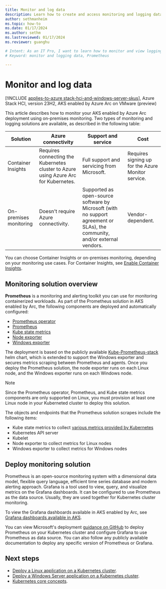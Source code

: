 ```yaml
---
title: Monitor and log data
description: Learn how to create and access monitoring and logging data for AKS enabled by Arc.
author: sethmanheim
ms.topic: how-to
ms.date: 01/17/2024
ms.author: sethm 
ms.lastreviewed: 01/17/2024
ms.reviewer: guanghu

# Intent: As an IT Pro, I want to learn how to monitor and view logging data for AKS.
# Keyword: monitor and logging data, Prometheus

---
```


# Monitor and log data

[!INCLUDE [applies-to-azure stack-hci-and-windows-server-skus](includes/aks-hci-applies-to-skus/aks-hybrid-applies-to-azure-stack-hci-windows-server-sku.md)], Azure Stack HCI, version 23H2, AKS enabled by Azure Arc on VMware (preview)

This article describes how to monitor your AKS enabled by Azure Arc deployment using on-premises monitoring. Two types of monitoring and logging solutions are available, as described in the following table:

|      Solution                    |      Azure connectivity                                                               |      Support and service                                                                                                               |      Cost                                                   |
|----------------------------------|---------------------------------------------------------------------------------------|----------------------------------------------------------------------------------------------------------------------------------------|-------------------------------------------------------------|
|     Container Insights         |     Requires connecting the Kubernetes cluster to Azure using Azure Arc for Kubernetes.    |     Full support and servicing from Microsoft.                                                                                       |     Requires signing up for the Azure Monitor service.    |
|     On-premises monitoring     |     Doesn't require Azure connectivity.                                             |     Supported as open-source software by Microsoft (with no support agreement or SLAs), the community, and/or external vendors.    |     Vendor-dependent.                                       |

You can choose Container Insights or on-premises monitoring, depending on your monitoring use cases. For Container Insights, see [Enable Container Insights](/azure/azure-monitor/containers/kubernetes-monitoring-enable).

## Monitoring solution overview

**Prometheus** is a monitoring and alerting toolkit you can use for monitoring containerized workloads. As part of the Prometheus solution in AKS enabled by Arc, the following components are deployed and automatically configured:

- [Prometheus operator](https://github.com/prometheus-operator/prometheus-operator)
- [Prometheus](https://github.com/prometheus/prometheus)
- [Kube state metrics](https://github.com/kubernetes/kube-state-metrics)
- [Node exporter](https://github.com/prometheus/node_exporter)
- [Windows exporter](https://github.com/prometheus-community/windows_exporter)

The deployment is based on the publicly available [Kube-Prometheus-stack](https://github.com/prometheus-community/helm-charts/tree/main/charts/kube-prometheus-stack) helm chart, which is extended to support the Windows exporter and secures metrics scraping between Prometheus and agents. Once you deploy the Prometheus solution, the node exporter runs on each Linux node, and the Windows exporter runs on each Windows node.

> [!NOTE]
> Since the Prometheus operator, Prometheus, and Kube state metrics components are only supported on Linux, you must provision at least one Linux node in your Kuberneted cluster to deploy this solution.

The objects and endpoints that the Prometheus solution scrapes include the following items:

- Kube state metrics to collect [various metrics provided by Kubernetes](https://github.com/kubernetes/kube-state-metrics/tree/master/docs#exposed-metrics) 
- Kubernetes API server
- Kubelet
- Node exporter to collect metrics for Linux nodes
- Windows exporter to collect metrics for Windows nodes

## Deploy monitoring solution

Prometheus is an open-source monitoring system with a dimensional data model, flexible query language, efficient time series database and modern alerting approach. Grafana is a tool used to view, query, and visualize metrics on the Grafana dashboards. It can be configured to use Prometheus as the data source. Usually, they are used together for Kubernetes cluster monitoring.

To view the Grafana dashboards available in AKS enabled by Arc, see [Grafana dashboards available in AKS](https://github.com/microsoft/AKS-HCI-Apps/blob/main/Monitoring/Grafana.md#grafana-dashboards-available-in-aks-hci).

You can view Microsoft's deployment [guidance on GitHub](https://github.com/microsoft/AKS-Arc-Apps/tree/main/Monitoring) to deploy Prometheus on your Kubernetes cluster and configure Grafana to use Prometheus as data source. You can also follow any publicly available documentation to deploy any specific version of Prometheus or Grafana.

## Next steps

- [Deploy a Linux application on a Kubernetes cluster](./deploy-linux-application.md).
- [Deploy a Windows Server application on a Kubernetes cluster](./deploy-windows-application.md).
- [Kubernetes core concepts](kubernetes-concepts.md).
